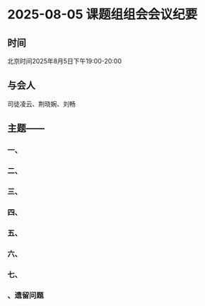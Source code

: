 # 2025-08-05 课题组组会会议纪要
## 时间
北京时间2025年8月5日下午19:00-20:00
## 与会人
司徒凌云、荆晓婉、刘畅
## 主题——
### 一、

### 二、

### 三、

### 四、

### 五、

### 六、

### 七、

### 、遗留问题
